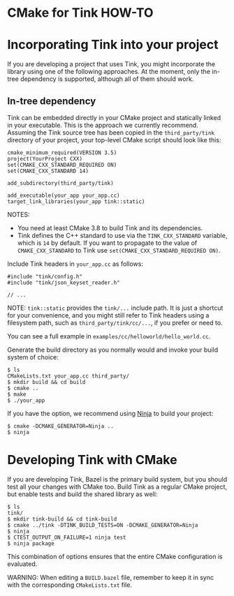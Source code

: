 # CMake for Tink HOW-TO

# Incorporating Tink into your project

If you are developing a project that uses Tink, you might incorporate the
library using one of the following approaches. At the moment, only the in-tree
dependency is supported, although all of them should work.

## In-tree dependency

Tink can be embedded directly in your CMake project and statically linked in
your executable. This is the approach we currently recommend. Assuming the Tink
source tree has been copied in the `third_party/tink` directory of your project,
your top-level CMake script should look like this:

    cmake_minimum_required(VERSION 3.5)
    project(YourProject CXX)
    set(CMAKE_CXX_STANDARD_REQUIRED ON)
    set(CMAKE_CXX_STANDARD 14)

    add_subdirectory(third_party/tink)

    add_executable(your_app your_app.cc)
    target_link_libraries(your_app tink::static)

NOTES:

*   You need at least CMake 3.8 to build Tink and its dependencies.
*   Tink defines the C++ standard to use via the `TINK_CXX_STANDARD` variable,
    which is `14` by default. If you want to propagate to the value of
    `CMAKE_CXX_STANDARD` to Tink use `set(CMAKE_CXX_STANDARD_REQUIRED ON)`.

Include Tink headers in `your_app.cc` as follows:

    #include "tink/config.h"
    #include "tink/json_keyset_reader.h"

    // ...

NOTE: `tink::static` provides the `tink/...` include path. It is just a shortcut
for your convenience, and you might still refer to Tink headers using a
filesystem path, such as `third_party/tink/cc/...`, if you prefer or need to.

You can see a full example in `examples/cc/helloworld/hello_world.cc`.

Generate the build directory as you normally would and invoke your build system
of choice:

    $ ls
    CMakeLists.txt your_app.cc third_party/
    $ mkdir build && cd build
    $ cmake ..
    $ make
    $ ./your_app

If you have the option, we recommend using [Ninja](https://ninja-build.org/) to
build your project:

    $ cmake -DCMAKE_GENERATOR=Ninja ..
    $ ninja


# Developing Tink with CMake

If you are developing Tink, Bazel is the primary build system, but you should
test all your changes with CMake too. Build Tink as a regular CMake project, but
enable tests and build the shared library as well:

    $ ls
    tink/
    $ mkdir tink-build && cd tink-build
    $ cmake ../tink -DTINK_BUILD_TESTS=ON -DCMAKE_GENERATOR=Ninja
    $ ninja
    $ CTEST_OUTPUT_ON_FAILURE=1 ninja test
    $ ninja package

This combination of options ensures that the entire CMake configuration is
evaluated.

WARNING: When editing a `BUILD.bazel` file, remember to keep it in sync with the
corresponding `CMakeLists.txt` file.
